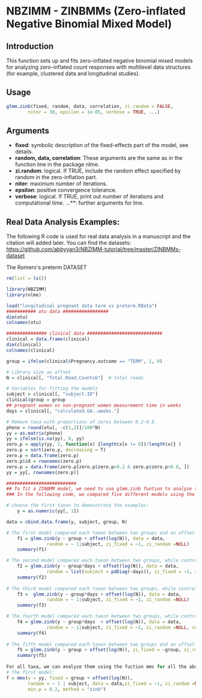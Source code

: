 # NBZIMM - ZINBMMs (Zero-inflated Negative Binomial Mixed Model)

## Introduction

This function sets up and fits zero-inflated negative binomial mixed models for analyzing zero-inflated count responses with multilevel data structures (for example, clustered data and longitudinal studies).

## Usage
```r
glmm.zinb(fixed, random, data, correlation, zi.random = FALSE, 
        niter = 30, epsilon = 1e-05, verbose = TRUE, ...) 
```
## Arguments

- **fixed**: symbolic description of the fixed-effects part of the model, see details.
- **random, data, correlation**: These arguments are the same as in the function lme in the package nlme.
- **zi.random**: logical. If TRUE, include the random effect specified by random in the zero-inflation part.
- **niter**: maximum number of iterations.
- **epsilon**: positive convergence tolerance.
- **verbose**: logical. If TRUE, print out number of iterations and computational time.
...**: further arguments for lme.

## Real Data Analysis Examples:
The following R code is used for real data analysis in a manuscript and the citation will added later.
You can find the datasets: <https://github.com/abbyyan3/NBZIMM-tutorial/tree/master/ZINBMMs-dataset>

The Romero's preterm DATASET
```r
rm(list = ls())

library(NBZIMM)
library(nlme)

load("longitudinal pregnant data term vs preterm.RData")
########### otu data #################
dim(otu)
colnames(otu)

############### clinical data ############################
clinical = data.frame(clinical)
dim(clinical)
colnames(clinical)

group = ifelse(clinical$Pregnancy.outcome == "TERM", 1, 0)

# Library size as offset
N = clinical[, "Total.Read.Countsb"]  # total reads

# Variables for fitting the models
subject = clinical[, "subject.ID"]
clinical$group = group
## pregnant women vs non-pregnant women measurement time in weeks
days = clinical[, "calculated.GA..weeks."]

# Remove taxa with proportions of zeros between 0.2-0.8.
pheno = round(otu[, -c(1,2)]/100*N)
yy = as.matrix(pheno)  
yy = ifelse(is.na(yy), 0, yy)
zero.p = apply(yy, 2, function(x) {length(x[x != 0])/length(x)} )
zero.p = sort(zero.p, decreasing = T)
zero.p = data.frame(zero.p)
zero.p$id = rownames(zero.p)
zero.p = data.frame(zero.p[zero.p$zero.p>0.2 & zero.p$zero.p<0.8, ])
yy = yy[, rownames(zero.p)]

##########################
## To fit a ZINBMM model, we need to use glmm.zinb funtion to analyze the taxa count data.
### In the following code, we compared five different models using the function glmm.zinb to separately analyze each taxon for all taxa in the real data.

# choose the first taxon to demonstrate the examples:
    y = as.numeric(yy[, 1])

data = cbind.data.frame(y, subject, group, N)

# The first model compared each taxon between two groups and an offset term for library size is needed in fixed effects. The random effect includes a random intercept. No fixed or random effects is considered for zero part. 
    f1 = glmm.zinb(y ~ group + offset(log(N)), data = data, 
               random = ~ 1|subject, zi_fixed = ~1, zi_random =NULL)
    summary(f1)

# The second model compared each taxon between two groups, while controlling days, and group by days interaction. And an offset term for library size is needed in fixed effects. The random effect includes a random intercept and a random slope of days. No fixed or random effects is considered for zero part. 
    f2 = glmm.zinb(y ~ group*days + offset(log(N)), data = data, 
               random = list(subject = pdDiag(~days)), zi_fixed = ~1, zi_random =NULL)
    summary(f2)
    
# The third model compared each taxon between two groups, while controlling days, and group by days interaction. And an offset term for library size is needed in fixed effects. The random effect includes a random intercept. No fixed or random effects is considered for zero part.
    f3 =  glmm.zinb(y ~ group*days + offset(log(N)), data = data, 
               random = ~ 1|subject, zi_fixed = ~1, zi_random =NULL)
    summary(f3)

# The fourth model compared each taxon between two groups, while controlling days, and group by days interaction. And an offset term for library size is needed in fixed effects. The random effect includes a random intercept. A correlation structure of AR1 is considered in this model. No fixed or random effects is considered for zero part.
    f4 = glmm.zinb(y ~ group*days  + offset(log(N)), data = data, 
               random = ~ 1|subject, zi_fixed = ~1, zi_random =NULL, correlation = corAR1()) 
    summary(f4)
    
# The fifth model compared each taxon between two groups and an offset term for library size is needed in fixed effects. The random effect includes a random intercept. Group is considered for fixed effects in zero part. 
    f5 = glmm.zinb(y ~ group + offset(log(N)), zi_fixed = ~group, zi_random =NULL,, random = ~ 1|subject)
    summary(f5)
       
For all taxa, we can analyze them using the fuction mms for all the above models. For demonstration, we use mms for the first model:
# The first model:
f = mms(y = yy, fixed = group + offset(log(N)), 
        random = ~ 1 | subject, data = data,zi_fixed = ~1, zi_random =NULL,
        min.p = 0.2, method = "zinb")
        
```

